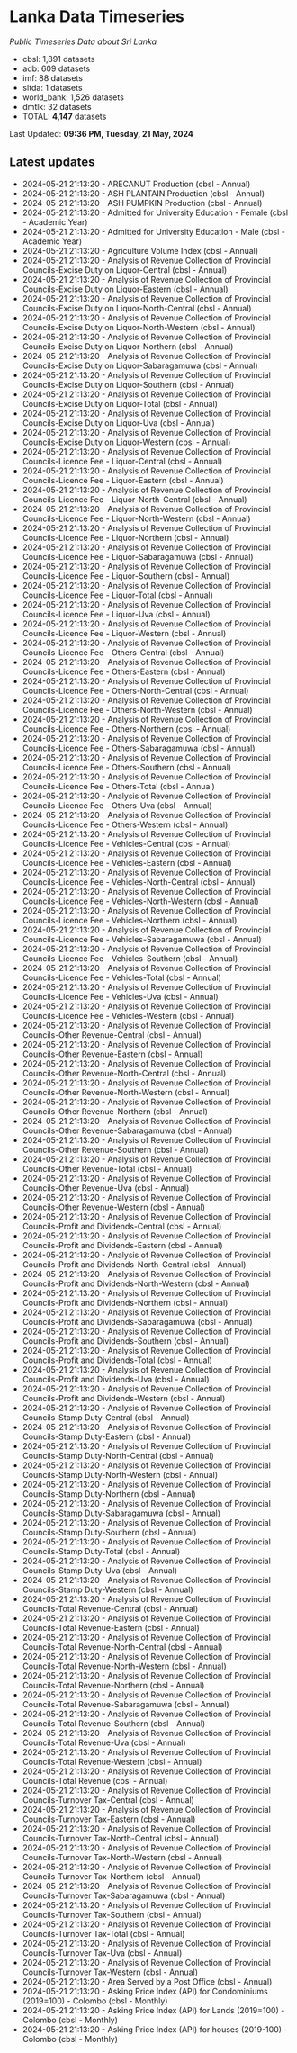 # Lanka Data Timeseries
*Public Timeseries Data about Sri Lanka*

* cbsl: 1,891 datasets
* adb: 609 datasets
* imf: 88 datasets
* sltda: 1 datasets
* world_bank: 1,526 datasets
* dmtlk: 32 datasets
* TOTAL: **4,147** datasets

Last Updated: **09:36 PM, Tuesday, 21 May, 2024**

## Latest updates

* 2024-05-21 21:13:20 - ARECANUT Production (cbsl - Annual)
* 2024-05-21 21:13:20 - ASH PLANTAIN Production (cbsl - Annual)
* 2024-05-21 21:13:20 - ASH PUMPKIN Production (cbsl - Annual)
* 2024-05-21 21:13:20 - Admitted for University Education - Female (cbsl - Academic Year)
* 2024-05-21 21:13:20 - Admitted for University Education - Male (cbsl - Academic Year)
* 2024-05-21 21:13:20 - Agriculture Volume Index (cbsl - Annual)
* 2024-05-21 21:13:20 - Analysis of Revenue Collection of Provincial Councils-Excise Duty on Liquor-Central (cbsl - Annual)
* 2024-05-21 21:13:20 - Analysis of Revenue Collection of Provincial Councils-Excise Duty on Liquor-Eastern (cbsl - Annual)
* 2024-05-21 21:13:20 - Analysis of Revenue Collection of Provincial Councils-Excise Duty on Liquor-North-Central (cbsl - Annual)
* 2024-05-21 21:13:20 - Analysis of Revenue Collection of Provincial Councils-Excise Duty on Liquor-North-Western (cbsl - Annual)
* 2024-05-21 21:13:20 - Analysis of Revenue Collection of Provincial Councils-Excise Duty on Liquor-Northern (cbsl - Annual)
* 2024-05-21 21:13:20 - Analysis of Revenue Collection of Provincial Councils-Excise Duty on Liquor-Sabaragamuwa (cbsl - Annual)
* 2024-05-21 21:13:20 - Analysis of Revenue Collection of Provincial Councils-Excise Duty on Liquor-Southern (cbsl - Annual)
* 2024-05-21 21:13:20 - Analysis of Revenue Collection of Provincial Councils-Excise Duty on Liquor-Total (cbsl - Annual)
* 2024-05-21 21:13:20 - Analysis of Revenue Collection of Provincial Councils-Excise Duty on Liquor-Uva (cbsl - Annual)
* 2024-05-21 21:13:20 - Analysis of Revenue Collection of Provincial Councils-Excise Duty on Liquor-Western (cbsl - Annual)
* 2024-05-21 21:13:20 - Analysis of Revenue Collection of Provincial Councils-Licence Fee - Liquor-Central (cbsl - Annual)
* 2024-05-21 21:13:20 - Analysis of Revenue Collection of Provincial Councils-Licence Fee - Liquor-Eastern (cbsl - Annual)
* 2024-05-21 21:13:20 - Analysis of Revenue Collection of Provincial Councils-Licence Fee - Liquor-North-Central (cbsl - Annual)
* 2024-05-21 21:13:20 - Analysis of Revenue Collection of Provincial Councils-Licence Fee - Liquor-North-Western (cbsl - Annual)
* 2024-05-21 21:13:20 - Analysis of Revenue Collection of Provincial Councils-Licence Fee - Liquor-Northern (cbsl - Annual)
* 2024-05-21 21:13:20 - Analysis of Revenue Collection of Provincial Councils-Licence Fee - Liquor-Sabaragamuwa (cbsl - Annual)
* 2024-05-21 21:13:20 - Analysis of Revenue Collection of Provincial Councils-Licence Fee - Liquor-Southern (cbsl - Annual)
* 2024-05-21 21:13:20 - Analysis of Revenue Collection of Provincial Councils-Licence Fee - Liquor-Total (cbsl - Annual)
* 2024-05-21 21:13:20 - Analysis of Revenue Collection of Provincial Councils-Licence Fee - Liquor-Uva (cbsl - Annual)
* 2024-05-21 21:13:20 - Analysis of Revenue Collection of Provincial Councils-Licence Fee - Liquor-Western (cbsl - Annual)
* 2024-05-21 21:13:20 - Analysis of Revenue Collection of Provincial Councils-Licence Fee - Others-Central (cbsl - Annual)
* 2024-05-21 21:13:20 - Analysis of Revenue Collection of Provincial Councils-Licence Fee - Others-Eastern (cbsl - Annual)
* 2024-05-21 21:13:20 - Analysis of Revenue Collection of Provincial Councils-Licence Fee - Others-North-Central (cbsl - Annual)
* 2024-05-21 21:13:20 - Analysis of Revenue Collection of Provincial Councils-Licence Fee - Others-North-Western (cbsl - Annual)
* 2024-05-21 21:13:20 - Analysis of Revenue Collection of Provincial Councils-Licence Fee - Others-Northern (cbsl - Annual)
* 2024-05-21 21:13:20 - Analysis of Revenue Collection of Provincial Councils-Licence Fee - Others-Sabaragamuwa (cbsl - Annual)
* 2024-05-21 21:13:20 - Analysis of Revenue Collection of Provincial Councils-Licence Fee - Others-Southern (cbsl - Annual)
* 2024-05-21 21:13:20 - Analysis of Revenue Collection of Provincial Councils-Licence Fee - Others-Total (cbsl - Annual)
* 2024-05-21 21:13:20 - Analysis of Revenue Collection of Provincial Councils-Licence Fee - Others-Uva (cbsl - Annual)
* 2024-05-21 21:13:20 - Analysis of Revenue Collection of Provincial Councils-Licence Fee - Others-Western (cbsl - Annual)
* 2024-05-21 21:13:20 - Analysis of Revenue Collection of Provincial Councils-Licence Fee - Vehicles-Central (cbsl - Annual)
* 2024-05-21 21:13:20 - Analysis of Revenue Collection of Provincial Councils-Licence Fee - Vehicles-Eastern (cbsl - Annual)
* 2024-05-21 21:13:20 - Analysis of Revenue Collection of Provincial Councils-Licence Fee - Vehicles-North-Central (cbsl - Annual)
* 2024-05-21 21:13:20 - Analysis of Revenue Collection of Provincial Councils-Licence Fee - Vehicles-North-Western (cbsl - Annual)
* 2024-05-21 21:13:20 - Analysis of Revenue Collection of Provincial Councils-Licence Fee - Vehicles-Northern (cbsl - Annual)
* 2024-05-21 21:13:20 - Analysis of Revenue Collection of Provincial Councils-Licence Fee - Vehicles-Sabaragamuwa (cbsl - Annual)
* 2024-05-21 21:13:20 - Analysis of Revenue Collection of Provincial Councils-Licence Fee - Vehicles-Southern (cbsl - Annual)
* 2024-05-21 21:13:20 - Analysis of Revenue Collection of Provincial Councils-Licence Fee - Vehicles-Total (cbsl - Annual)
* 2024-05-21 21:13:20 - Analysis of Revenue Collection of Provincial Councils-Licence Fee - Vehicles-Uva (cbsl - Annual)
* 2024-05-21 21:13:20 - Analysis of Revenue Collection of Provincial Councils-Licence Fee - Vehicles-Western (cbsl - Annual)
* 2024-05-21 21:13:20 - Analysis of Revenue Collection of Provincial Councils-Other Revenue-Central (cbsl - Annual)
* 2024-05-21 21:13:20 - Analysis of Revenue Collection of Provincial Councils-Other Revenue-Eastern (cbsl - Annual)
* 2024-05-21 21:13:20 - Analysis of Revenue Collection of Provincial Councils-Other Revenue-North-Central (cbsl - Annual)
* 2024-05-21 21:13:20 - Analysis of Revenue Collection of Provincial Councils-Other Revenue-North-Western (cbsl - Annual)
* 2024-05-21 21:13:20 - Analysis of Revenue Collection of Provincial Councils-Other Revenue-Northern (cbsl - Annual)
* 2024-05-21 21:13:20 - Analysis of Revenue Collection of Provincial Councils-Other Revenue-Sabaragamuwa (cbsl - Annual)
* 2024-05-21 21:13:20 - Analysis of Revenue Collection of Provincial Councils-Other Revenue-Southern (cbsl - Annual)
* 2024-05-21 21:13:20 - Analysis of Revenue Collection of Provincial Councils-Other Revenue-Total (cbsl - Annual)
* 2024-05-21 21:13:20 - Analysis of Revenue Collection of Provincial Councils-Other Revenue-Uva (cbsl - Annual)
* 2024-05-21 21:13:20 - Analysis of Revenue Collection of Provincial Councils-Other Revenue-Western (cbsl - Annual)
* 2024-05-21 21:13:20 - Analysis of Revenue Collection of Provincial Councils-Profit and Dividends-Central (cbsl - Annual)
* 2024-05-21 21:13:20 - Analysis of Revenue Collection of Provincial Councils-Profit and Dividends-Eastern (cbsl - Annual)
* 2024-05-21 21:13:20 - Analysis of Revenue Collection of Provincial Councils-Profit and Dividends-North-Central (cbsl - Annual)
* 2024-05-21 21:13:20 - Analysis of Revenue Collection of Provincial Councils-Profit and Dividends-North-Western (cbsl - Annual)
* 2024-05-21 21:13:20 - Analysis of Revenue Collection of Provincial Councils-Profit and Dividends-Northern (cbsl - Annual)
* 2024-05-21 21:13:20 - Analysis of Revenue Collection of Provincial Councils-Profit and Dividends-Sabaragamuwa (cbsl - Annual)
* 2024-05-21 21:13:20 - Analysis of Revenue Collection of Provincial Councils-Profit and Dividends-Southern (cbsl - Annual)
* 2024-05-21 21:13:20 - Analysis of Revenue Collection of Provincial Councils-Profit and Dividends-Total (cbsl - Annual)
* 2024-05-21 21:13:20 - Analysis of Revenue Collection of Provincial Councils-Profit and Dividends-Uva (cbsl - Annual)
* 2024-05-21 21:13:20 - Analysis of Revenue Collection of Provincial Councils-Profit and Dividends-Western (cbsl - Annual)
* 2024-05-21 21:13:20 - Analysis of Revenue Collection of Provincial Councils-Stamp Duty-Central (cbsl - Annual)
* 2024-05-21 21:13:20 - Analysis of Revenue Collection of Provincial Councils-Stamp Duty-Eastern (cbsl - Annual)
* 2024-05-21 21:13:20 - Analysis of Revenue Collection of Provincial Councils-Stamp Duty-North-Central (cbsl - Annual)
* 2024-05-21 21:13:20 - Analysis of Revenue Collection of Provincial Councils-Stamp Duty-North-Western (cbsl - Annual)
* 2024-05-21 21:13:20 - Analysis of Revenue Collection of Provincial Councils-Stamp Duty-Northern (cbsl - Annual)
* 2024-05-21 21:13:20 - Analysis of Revenue Collection of Provincial Councils-Stamp Duty-Sabaragamuwa (cbsl - Annual)
* 2024-05-21 21:13:20 - Analysis of Revenue Collection of Provincial Councils-Stamp Duty-Southern (cbsl - Annual)
* 2024-05-21 21:13:20 - Analysis of Revenue Collection of Provincial Councils-Stamp Duty-Total (cbsl - Annual)
* 2024-05-21 21:13:20 - Analysis of Revenue Collection of Provincial Councils-Stamp Duty-Uva (cbsl - Annual)
* 2024-05-21 21:13:20 - Analysis of Revenue Collection of Provincial Councils-Stamp Duty-Western (cbsl - Annual)
* 2024-05-21 21:13:20 - Analysis of Revenue Collection of Provincial Councils-Total Revenue-Central (cbsl - Annual)
* 2024-05-21 21:13:20 - Analysis of Revenue Collection of Provincial Councils-Total Revenue-Eastern (cbsl - Annual)
* 2024-05-21 21:13:20 - Analysis of Revenue Collection of Provincial Councils-Total Revenue-North-Central (cbsl - Annual)
* 2024-05-21 21:13:20 - Analysis of Revenue Collection of Provincial Councils-Total Revenue-North-Western (cbsl - Annual)
* 2024-05-21 21:13:20 - Analysis of Revenue Collection of Provincial Councils-Total Revenue-Northern (cbsl - Annual)
* 2024-05-21 21:13:20 - Analysis of Revenue Collection of Provincial Councils-Total Revenue-Sabaragamuwa (cbsl - Annual)
* 2024-05-21 21:13:20 - Analysis of Revenue Collection of Provincial Councils-Total Revenue-Southern (cbsl - Annual)
* 2024-05-21 21:13:20 - Analysis of Revenue Collection of Provincial Councils-Total Revenue-Uva (cbsl - Annual)
* 2024-05-21 21:13:20 - Analysis of Revenue Collection of Provincial Councils-Total Revenue-Western (cbsl - Annual)
* 2024-05-21 21:13:20 - Analysis of Revenue Collection of Provincial Councils-Total Revenue (cbsl - Annual)
* 2024-05-21 21:13:20 - Analysis of Revenue Collection of Provincial Councils-Turnover Tax-Central (cbsl - Annual)
* 2024-05-21 21:13:20 - Analysis of Revenue Collection of Provincial Councils-Turnover Tax-Eastern (cbsl - Annual)
* 2024-05-21 21:13:20 - Analysis of Revenue Collection of Provincial Councils-Turnover Tax-North-Central (cbsl - Annual)
* 2024-05-21 21:13:20 - Analysis of Revenue Collection of Provincial Councils-Turnover Tax-North-Western (cbsl - Annual)
* 2024-05-21 21:13:20 - Analysis of Revenue Collection of Provincial Councils-Turnover Tax-Northern (cbsl - Annual)
* 2024-05-21 21:13:20 - Analysis of Revenue Collection of Provincial Councils-Turnover Tax-Sabaragamuwa (cbsl - Annual)
* 2024-05-21 21:13:20 - Analysis of Revenue Collection of Provincial Councils-Turnover Tax-Southern (cbsl - Annual)
* 2024-05-21 21:13:20 - Analysis of Revenue Collection of Provincial Councils-Turnover Tax-Total (cbsl - Annual)
* 2024-05-21 21:13:20 - Analysis of Revenue Collection of Provincial Councils-Turnover Tax-Uva (cbsl - Annual)
* 2024-05-21 21:13:20 - Analysis of Revenue Collection of Provincial Councils-Turnover Tax-Western (cbsl - Annual)
* 2024-05-21 21:13:20 - Area Served by a Post Office (cbsl - Annual)
* 2024-05-21 21:13:20 - Asking Price Index (API) for Condominiums (2019=100) - Colombo (cbsl - Monthly)
* 2024-05-21 21:13:20 - Asking Price Index (API) for Lands (2019=100) - Colombo (cbsl - Monthly)
* 2024-05-21 21:13:20 - Asking Price Index (API) for houses (2019-100) - Colombo (cbsl - Monthly)